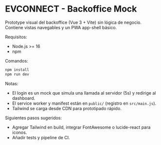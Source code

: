 # EVCONNECT - Backoffice Mock

Prototype visual del backoffice (Vue 3 + Vite) sin lógica de negocio. Contiene vistas navegables y un PWA app-shell básico.

Requisitos:
- Node.js >= 16
- npm

Comandos:

```powershell
npm install
npm run dev
```

Notas:
- El login es un mock que simula una llamada al servidor (5s) y redirige al dashboard.
- El service worker y manifest están en `public/` (registro en `src/main.js`).
- Tailwind se carga desde CDN para prototipado rápido.

Siguientes pasos sugeridos:
- Agregar Tailwind en build, integrar FontAwesome o lucide-react para iconos.
- Añadir tests y pipeline de CI.
